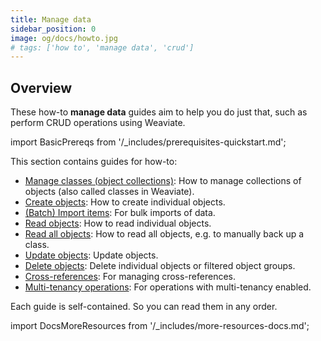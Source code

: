 ```yaml
---
title: Manage data
sidebar_position: 0
image: og/docs/howto.jpg
# tags: ['how to', 'manage data', 'crud']
---
```




## Overview

These how-to **manage data** guides aim to help you do just that, such as perform CRUD operations using Weaviate.

import BasicPrereqs from '/_includes/prerequisites-quickstart.md';

<BasicPrereqs />

This section contains guides for how-to:

- [Manage classes (object collections)](./create.mdx): How to manage collections of objects (also called classes in Weaviate).
- [Create objects](./create.mdx): How to create individual objects.
- [(Batch) Import items](./import.mdx): For bulk imports of data.
- [Read objects](./read.mdx): How to read individual objects.
- [Read all objects](./read-all-objects.mdx): How to read all objects, e.g. to manually back up a class.
- [Update objects](./update.mdx): Update objects.
- [Delete objects](./delete.mdx): Delete individual objects or filtered object groups.
- [Cross-references](./cross-references.mdx): For managing cross-references.
- [Multi-tenancy operations](./multi-tenancy.md): For operations with multi-tenancy enabled.

Each guide is self-contained. So you can read them in any order.


import DocsMoreResources from '/_includes/more-resources-docs.md';

<DocsMoreResources />

